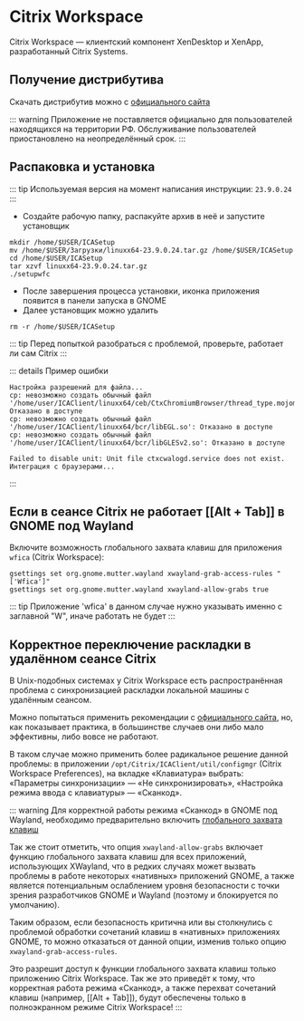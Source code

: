 # Citrix Workspace

Citrix Workspace — клиентский компонент XenDesktop и XenApp, разработанный Citrix Systems.

## Получение дистрибутива

Скачать дистрибутив можно с [официального сайта](https://www.citrix.com/downloads/workspace-app/linux/workspace-app-for-linux-latest.html)

::: warning
Приложение не поставляется официально для пользователей находящихся на территории РФ. Обслуживание пользователей приостановлено на неопределённый срок.
:::

## Распаковка и установка

::: tip
Используемая версия на момент написания инструкции: `23.9.0.24`
:::

- Создайте рабочую папку, распакуйте архив в неё и запустите установщик

```shell
mkdir /home/$USER/ICASetup
mv /home/$USER/Загрузки/linuxx64-23.9.0.24.tar.gz /home/$USER/ICASetup
cd /home/$USER/ICASetup
tar xzvf linuxx64-23.9.0.24.tar.gz
./setupwfc
```

- После завершения процесса установки, иконка приложения появится в панели запуска в GNOME
- Далее установщик можно удалить

```shell
rm -r /home/$USER/ICASetup
```

::: tip
Перед попыткой разобраться с проблемой, проверьте, работает ли сам Citrix
:::

::: details Пример ошибки

```shell
Настройка разрешений для файла...
cp: невозможно создать обычный файл '/home/user/ICAClient/linuxx64/ceb/CtxChromiumBrowser/thread_type.mojom.m.js': Отказано в доступе
cp: невозможно создать обычный файл '/home/user/ICAClient/linuxx64/bcr/libEGL.so': Отказано в доступе
cp: невозможно создать обычный файл '/home/user/ICAClient/linuxx64/bcr/libGLESv2.so': Отказано в доступе

Failed to disable unit: Unit file ctxcwalogd.service does not exist.
Интеграция с браузерами...
```

:::

## Если в сеансе Citrix не работает [[Alt + Tab]] в GNOME под Wayland

Включите возможность глобального захвата клавиш для приложения `wfica` (Citrix Workspace):

```shell
gsettings set org.gnome.mutter.wayland xwayland-grab-access-rules "['Wfica']"
gsettings set org.gnome.mutter.wayland xwayland-allow-grabs true
```

::: tip
Приложение 'wfica' в данном случае нужно указывать именно с заглавной "W", иначе работать не будет
:::

## Корректное переключение раскладки в удалённом сеансе Citrix

В Unix-подобных системах у Citrix Workspace есть распространённая проблема с синхронизацией раскладки локальной машины с удалённым сеансом.

Можно попытаться применить рекомендации с [официального сайта](https://help-docs.citrix.com/ru-ru/citrix-workspace-app/linux/keyboard.html), но, как показывает практика, в большинстве случаев они либо мало эффективны, либо вовсе не работают.

В таком случае можно применить более радикальное решение данной проблемы: в приложении `/opt/Citrix/ICAClient/util/configmgr` (Citrix Workspace Preferences), на вкладке «Клавиатура» выбрать: «Параметры синхронизации» — «Не синхронизировать», «Настройка режима ввода с клавиатуры» — «Сканкод».

::: warning
Для корректной работы режима «Сканкод» в GNOME под Wayland, необходимо предварительно включить [глобального захвата клавиш](#если-в-сеансе-citrix-не-работает-alt-tab-в-gnome-под-wayland)

Так же стоит отметить, что опция `xwayland-allow-grabs` включает функцию глобального захвата клавиш для всех приложений, использующих XWayland, что в редких случаях может вызвать проблемы в работе некоторых «нативных» приложений GNOME, а также является потенциальным ослаблением уровня безопасности с точки зрения разработчиков GNOME и Wayland (поэтому и блокируется по умолчанию).

Таким образом, если безопасность критична или вы столкнулись с проблемой обработки сочетаний клавиш в «нативных» приложениях GNOME, то можно отказаться от данной опции, изменив только опцию `xwayland-grab-access-rules`.

Это разрешит доступ к функции глобального захвата клавиш только приложению Citrix Workspace. Так же это приведёт к тому, что корректная работа режима «Сканкод», а также перехват сочетаний клавиш (например, [[Alt + Tab]]), будут обеспечены только в полноэкранном режиме Citrix Workspace!
:::
